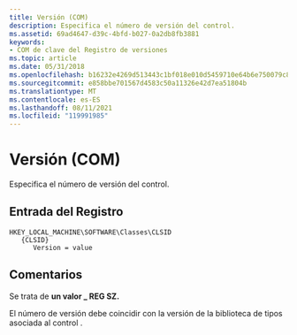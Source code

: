 ```yaml
---
title: Versión (COM)
description: Especifica el número de versión del control.
ms.assetid: 69ad4647-d39c-4bfd-b027-0a2db8fb3881
keywords:
- COM de clave del Registro de versiones
ms.topic: article
ms.date: 05/31/2018
ms.openlocfilehash: b16232e4269d513443c1bf018e010d5459710e64b6e750079c8ec1b42f7606f1
ms.sourcegitcommit: e858bbe701567d4583c50a11326e42d7ea51804b
ms.translationtype: MT
ms.contentlocale: es-ES
ms.lasthandoff: 08/11/2021
ms.locfileid: "119991985"
---
```

# <a name="version-com"></a>Versión (COM)

Especifica el número de versión del control.

## <a name="registry-entry"></a>Entrada del Registro

```
HKEY_LOCAL_MACHINE\SOFTWARE\Classes\CLSID
   {CLSID}
      Version = value
```

## <a name="remarks"></a>Comentarios

Se trata de **un valor \_ REG SZ.**

El número de versión debe coincidir con la versión de la biblioteca de tipos asociada al control .

 

 




